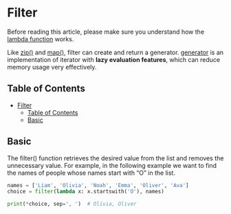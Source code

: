 # Filter

Before reading this article, please make sure you understand how the [lambda function](lambda_functions.md) works.

Like [zip()](zip.md) and [map()](map.md), filter can create and return a generator. [generator](generator.md) is an implementation of iterator with **lazy evaluation features**, which can reduce memory usage very effectively.

## Table of Contents
* [Filter](#filter)
  * [Table of Contents](#table-of-contents)
  * [Basic](#basic)

## Basic

The filter() function retrieves the desired value from the list and removes the unnecessary value. For example, in the following example we want to find the names of people whose names start with “O” in the list.

``` py
names = ['Liam', 'Olivia', 'Noah', 'Emma', 'Oliver', 'Ava']
choice = filter(lambda x: x.startswith('O'), names)

print(*choice, sep=', ')  # Olivia, Oliver
```